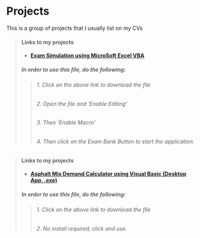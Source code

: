 # Projects
This is a group of projects that I usually list on my CVs


> #### Links to my projects
> - **[Exam Simulation using MicroSoft Excel VBA](https://drive.google.com/file/d/1-AJ55rlLztVs65SNAqcLCw_jnkT-9C1K/view?usp=sharing)**
> ##### In order to use this file, do the following:
> > ###### 1. Click on the above link to download the file
> > ###### 2. Open the file and 'Enable Editing'
> >###### 3. Then 'Enable Macro'
> >###### 4. Then click on the Exam Bank Button to start the application.

> #### Links to my projects
> - **[Asphalt Mix Demand Calculator using Visual Basic (Desktop App, .exe)](https://drive.google.com/file/d/1-OwSF6pr06fE2KBB5rGyx0BXebq04puW/view?usp=sharing)**
> ##### In order to use this file, do the following:
> > ###### 1. Click on the above link to download the file
> > ###### 2. No install required, click and use.

<!-- 
> - **[ReactJS Apps](#)**
> - **[ReactNative Apps](https://google.com)**
> - **[Python](https://google.com)**
> - **[Data Analytics & Visualizations](https://google.com)**
> - **[MicroSoft Excel VBA](https://google.com)** -->


<!-- **[Exam Simulation using MicroSoft Excel VBA](https://drive.google.com/file/d/1-AJ55rlLztVs65SNAqcLCw_jnkT-9C1K/view?usp=sharing)** -->













